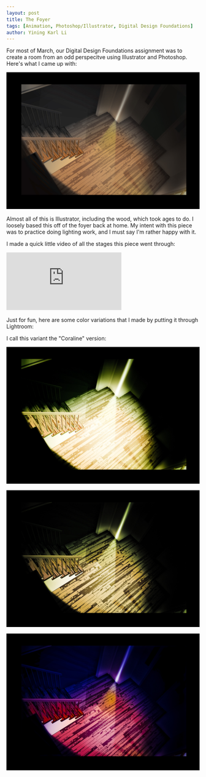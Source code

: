 ```yaml
---
layout: post
title: The Foyer
tags: [Animation, Photoshop/Illustrator, Digital Design Foundations]
author: Yining Karl Li
---
```


For most of March, our Digital Design Foundations assignment was to create a room from an odd perspecitve using Illustrator and Photoshop. Here's what I came up with:

[![](/content/images/2010/Apr/room_textured_all-04.jpg)](/content/images/2010/Apr/room_textured_all-04.jpg)

Almost all of this is Illustrator, including the wood, which took ages to do. I loosely based this off of the foyer back at home. My intent with this piece was to practice doing lighting work, and I must say I'm rather happy with it.

I made a quick little video of all the stages this piece went through:

<div class='embed-container'><iframe src='https://player.vimeo.com/video/10676852#' frameborder='0'>The Foyer</iframe></div>

Just for fun, here are some color variations that I made by putting it through Lightroom:

I call this variant the "Coraline" version:

[![](/content/images/2010/Apr/room_textured_all-04_coraline.jpg)](/content/images/2010/Apr/room_textured_all-04_coraline.jpg)

[![](/content/images/2010/Apr/room_textured_all-04_greenglow.jpg)](/content/images/2010/Apr/room_textured_all-04_greenglow.jpg)

[![](/content/images/2010/Apr/room_textured_all-04_purple.jpg)](/content/images/2010/Apr/room_textured_all-04_purple.jpg)
